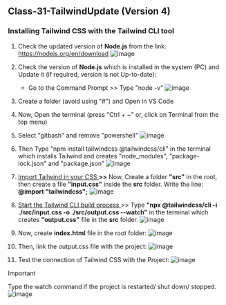 ## Class-31-TailwindUpdate (Version 4)
###  Installing Tailwind CSS with the Tailwind CLI tool
1. Check the updated version of **Node.js** from the link: https://nodejs.org/en/download
   ![image](https://github.com/user-attachments/assets/570ec84c-8a01-41c7-b4d9-4276dca521ba)



2.  Check the version of **Node.js** which is installed in the system (PC) and Update it (if required, version is not Up-to-date):
      *  Go to the Command Prompt >> Type "node -v"
     ![image](https://github.com/user-attachments/assets/b48bc2c8-c935-4444-a404-396520efca84)


4.  Create a folder (avoid using "#") and Open in VS Code
5.  Now, Open the terminal (press "Ctrl + ~" or, click on Terminal from the top menu)
6.  Select "gitbash" and remove "powershell"
   ![image](https://github.com/user-attachments/assets/c64cf68c-6e3f-45ee-804a-3561e976f4bf)
7.   Then Type "npm install tailwindcss @tailwindcss/cli" in the terminal which installs Tailwind and creates "node_modules", "package-lock.json" and "package.json"
   ![image](https://github.com/user-attachments/assets/75ac1531-9174-4499-82ee-5c3c95d6b651)
8. <ins> Import Tailwind in your CSS </ins> **>>** Now, Create a folder **"src"** in the root, then create a file **"input.css"** inside the **src** folder. Write the line:
   **@import "tailwindcss";**
   ![image](https://github.com/user-attachments/assets/03a7c728-7f56-4bc8-a155-ab59ec2fa6ce)

9.   <ins> Start the Tailwind CLI build process </ins> >> Type **"npx @tailwindcss/cli -i ./src/input.css -o ./src/output.css --watch"** in the terminal which creates **"output.css"** file in the **src** folder.
    ![image](https://github.com/user-attachments/assets/97b39e17-91db-4722-b0af-9344768ad70a)

10.   Now, create **index.html** file in the root folder:
    ![image](https://github.com/user-attachments/assets/d1f902d6-fd53-42ba-9569-6c9072478313)
11.   Then, link the output.css file with the project:
    ![image](https://github.com/user-attachments/assets/525699bb-61e0-4405-bece-312d2031368a)
12.   Test the connection of Tailwind CSS with the Project:
    ![image](https://github.com/user-attachments/assets/b9aee5f3-627b-4997-96b7-b7fa967cffc7)

> [!IMPORTANT]
> Type the watch command if the project is restarted/ shut down/ stopped.
![image](https://github.com/user-attachments/assets/0846e018-93b2-4309-9544-15576e46c1a0)





 
